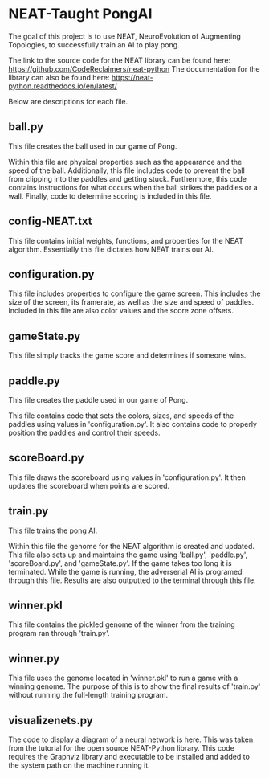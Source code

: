 # NEAT-Taught PongAI
The goal of this project is to use NEAT, NeuroEvolution of Augmenting Topologies,
to successfully train an AI to play pong.

The link to the source code for the NEAT library can be found here: https://github.com/CodeReclaimers/neat-python
The documentation for the library can also be found here: https://neat-python.readthedocs.io/en/latest/

Below are descriptions for each file.

## ball.py
This file creates the ball used in our game of Pong.

Within this file are physical properties such as the appearance and the speed of the ball.
Additionally, this file includes code to prevent the ball from clipping into the paddles and getting stuck.
Furthermore, this code contains instructions for what occurs when the ball strikes the paddles or a wall.
Finally, code to determine scoring is included in this file.

## config-NEAT.txt
This file contains initial weights, functions, and properties for the NEAT algorithm.
Essentially this file dictates how NEAT trains our AI.

## configuration.py
This file includes properties to configure the game screen. This includes the size of the screen, its framerate, as well as the size and speed of paddles.
Included in this file are also color values and the score zone offsets.

## gameState.py
This file simply tracks the game score and determines if someone wins.

## paddle.py
This file creates the paddle used in our game of Pong.

This file contains code that sets the colors, sizes, and speeds of the paddles using values in 'configuration.py'.
It also contains code to properly position the paddles and control their speeds.

## scoreBoard.py
This file draws the scoreboard using values in 'configuration.py'.
It then updates the scoreboard when points are scored.

## train.py
This file trains the pong AI.

Within this file the genome for the NEAT algorithm is created and updated.
This file also sets up and maintains the game using 'ball.py', 'paddle.py', 'scoreBoard.py', and 'gameState.py'. 
If the game takes too long it is terminated.
While the game is running, the adverserial AI is programed through this file.
Results are also outputted to the terminal through this file.

## winner.pkl
This file contains the pickled genome of the winner from the training program ran through 'train.py'.

## winner.py
This file uses the genome located in 'winner.pkl' to run a game with a winning genome.
The purpose of this is to show the final results of 'train.py' without running the full-length training program.

## visualizenets.py
The code to display a diagram of a neural network is here.  This was taken from the tutorial for the open source NEAT-Python library.  This code requires
the Graphviz library and executable to be installed and added to the system path on the machine running it.


